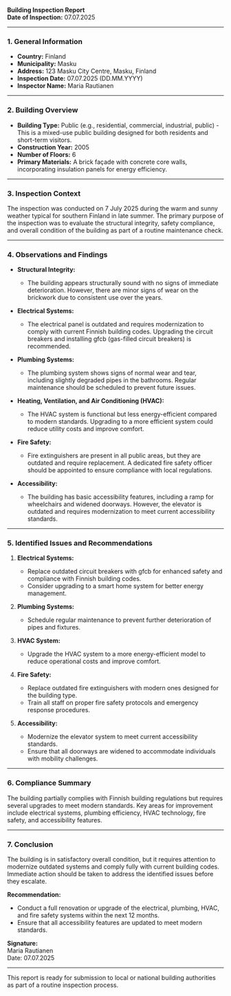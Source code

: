 

**Building Inspection Report**  
**Date of Inspection:** 07.07.2025  

---

### **1. General Information**

- **Country:** Finland  
- **Municipality:** Masku  
- **Address:** 123 Masku City Centre, Masku, Finland  
- **Inspection Date:** 07.07.2025 (DD.MM.YYYY)  
- **Inspector Name:** Maria Rautianen  

---

### **2. Building Overview**

- **Building Type:** Public (e.g., residential, commercial, industrial, public) - This is a mixed-use public building designed for both residents and short-term visitors.  
- **Construction Year:** 2005  
- **Number of Floors:** 6  
- **Primary Materials:** A brick façade with concrete core walls, incorporating insulation panels for energy efficiency.  

---

### **3. Inspection Context**

The inspection was conducted on 7 July 2025 during the warm and sunny weather typical for southern Finland in late summer. The primary purpose of the inspection was to evaluate the structural integrity, safety compliance, and overall condition of the building as part of a routine maintenance check.

---

### **4. Observations and Findings**

- **Structural Integrity:**  
  - The building appears structurally sound with no signs of immediate deterioration. However, there are minor signs of wear on the brickwork due to consistent use over the years.  

- **Electrical Systems:**  
  - The electrical panel is outdated and requires modernization to comply with current Finnish building codes. Upgrading the circuit breakers and installing gfcb (gas-filled circuit breakers) is recommended.  

- **Plumbing Systems:**  
  - The plumbing system shows signs of normal wear and tear, including slightly degraded pipes in the bathrooms. Regular maintenance should be scheduled to prevent future issues.  

- **Heating, Ventilation, and Air Conditioning (HVAC):**  
  - The HVAC system is functional but less energy-efficient compared to modern standards. Upgrading to a more efficient system could reduce utility costs and improve comfort.  

- **Fire Safety:**  
  - Fire extinguishers are present in all public areas, but they are outdated and require replacement. A dedicated fire safety officer should be appointed to ensure compliance with local regulations.  

- **Accessibility:**  
  - The building has basic accessibility features, including a ramp for wheelchairs and widened doorways. However, the elevator is outdated and requires modernization to meet current accessibility standards.  

---

### **5. Identified Issues and Recommendations**

1. **Electrical Systems:**  
   - Replace outdated circuit breakers with gfcb for enhanced safety and compliance with Finnish building codes.  
   - Consider upgrading to a smart home system for better energy management.  

2. **Plumbing Systems:**  
   - Schedule regular maintenance to prevent further deterioration of pipes and fixtures.  

3. **HVAC System:**  
   - Upgrade the HVAC system to a more energy-efficient model to reduce operational costs and improve comfort.  

4. **Fire Safety:**  
   - Replace outdated fire extinguishers with modern ones designed for the building type.  
   - Train all staff on proper fire safety protocols and emergency response procedures.  

5. **Accessibility:**  
   - Modernize the elevator system to meet current accessibility standards.  
   - Ensure that all doorways are widened to accommodate individuals with mobility challenges.  

---

### **6. Compliance Summary**

The building partially complies with Finnish building regulations but requires several upgrades to meet modern standards. Key areas for improvement include electrical systems, plumbing efficiency, HVAC technology, fire safety, and accessibility features.

---

### **7. Conclusion**

The building is in satisfactory overall condition, but it requires attention to modernize outdated systems and comply fully with current building codes. Immediate action should be taken to address the identified issues before they escalate.  

**Recommendation:**  
- Conduct a full renovation or upgrade of the electrical, plumbing, HVAC, and fire safety systems within the next 12 months.  
- Ensure that all accessibility features are updated to meet modern standards.  

**Signature:**  
Maria Rautianen  
Date: 07.07.2025  

--- 

This report is ready for submission to local or national building authorities as part of a routine inspection process.